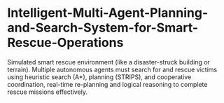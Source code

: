 # Intelligent-Multi-Agent-Planning-and-Search-System-for-Smart-Rescue-Operations
Simulated smart rescue environment (like a disaster-struck building or terrain). Multiple autonomous agents must search for and rescue victims using heuristic search (A*), planning (STRIPS), and cooperative coordination, real-time re-planning and logical reasoning to complete rescue missions effectively.
